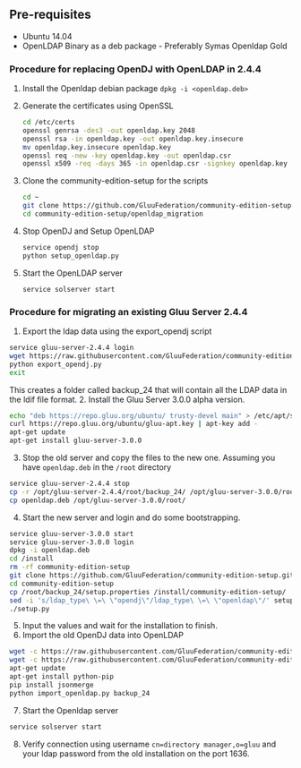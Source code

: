 ## Pre-requisites
- Ubuntu 14.04
- OpenLDAP Binary as a deb package - Preferably Symas Openldap Gold 

### Procedure for replacing OpenDJ with OpenLDAP in 2.4.4
1. Install the Openldap debian package  `dpkg -i <openldap.deb>`
2. Generate the certificates using OpenSSL

    ```bash
    cd /etc/certs
    openssl genrsa -des3 -out openldap.key 2048
    openssl rsa -in openldap.key -out openldap.key.insecure
    mv openldap.key.insecure openldap.key
    openssl req -new -key openldap.key -out openldap.csr
    openssl x509 -req -days 365 -in openldap.csr -signkey openldap.key -out openldap.crt
    ```

3. Clone the community-edition-setup for the scripts

    ```bash
    cd ~
    git clone https://github.com/GluuFederation/community-edition-setup.git
    cd community-edition-setup/openldap_migration
    ```

4. Stop OpenDJ and Setup OpenLDAP

    ```bash
    service opendj stop
    python setup_openldap.py
    ```

5. Start the OpenLDAP server

    ```
    service solserver start
    ```


### Procedure for migrating an existing Gluu Server 2.4.4
1. Export the ldap data using the export\_opendj script

  ```bash
  service gluu-server-2.4.4 login
  wget https://raw.githubusercontent.com/GluuFederation/community-edition-setup/master/openldap_migration/export_opendj.py
  python export_opendj.py
  exit
  ```
  
  This creates a folder called backup\_24 that will contain all the LDAP data in the ldif file format.
2. Install the Gluu Server 3.0.0 alpha version.

  ```bash
  echo "deb https://repo.gluu.org/ubuntu/ trusty-devel main" > /etc/apt/sources.list.d/gluu-repo.list
  curl https://repo.gluu.org/ubuntu/gluu-apt.key | apt-key add -
  apt-get update
  apt-get install gluu-server-3.0.0
  ```
  
3. Stop the old server and copy the files to the new one. Assuming you have `openldap.deb` in the `/root` directory

  ```bash
  service gluu-server-2.4.4 stop
  cp -r /opt/gluu-server-2.4.4/root/backup_24/ /opt/gluu-server-3.0.0/root/
  cp openldap.deb /opt/gluu-server-3.0.0/root/
  ```
  
4. Start the new server and login and do some bootstrapping.

  ```bash
  service gluu-server-3.0.0 start
  service gluu-server-3.0.0 login
  dpkg -i openldap.deb
  cd /install
  rm -rf community-edition-setup
  git clone https://github.com/GluuFederation/community-edition-setup.git
  cd community-edition-setup
  cp /root/backup_24/setup.properties /install/community-edition-setup/
  sed -i 's/ldap_type\ \=\ \"opendj\"/ldap_type\ \=\ \"openldap\"/' setup.py
  ./setup.py
  ```
  
5. Input the values and wait for the installation to finish.
6. Import the old OpenDJ data into OpenLDAP

  ```bash
  wget -c https://raw.githubusercontent.com/GluuFederation/community-edition-setup/master/openldap_migration/import_openldap.py
  wget -c https://raw.githubusercontent.com/GluuFederation/community-edition-setup/master/ldif.py
  apt-get update
  apt-get install python-pip
  pip install jsonmerge
  python import_openldap.py backup_24
  ```
  
7. Start the Openldap server

  ```bash
  service solserver start
  ```
  
8. Verify connection using username `cn=directory manager,o=gluu` and your ldap password from the old installation on the port 1636.
